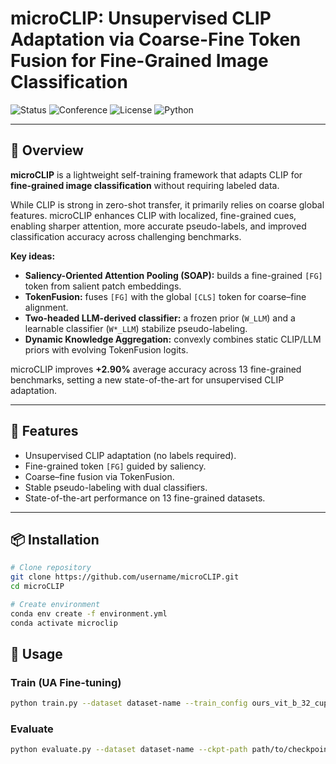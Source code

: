 # microCLIP: Unsupervised CLIP Adaptation via Coarse-Fine Token Fusion for Fine-Grained Image Classification

![Status](https://img.shields.io/badge/status-active-success.svg)
![Conference](https://img.shields.io/badge/WACV-2026-orange.svg)
![License](https://img.shields.io/badge/license-MIT-blue.svg)
![Python](https://img.shields.io/badge/python-3.8%2B-blue.svg)

---

## 🌸 Overview

**microCLIP** is a lightweight self-training framework that adapts CLIP for **fine-grained image classification** without requiring labeled data.  

While CLIP is strong in zero-shot transfer, it primarily relies on coarse global features. microCLIP enhances CLIP with localized, fine-grained cues, enabling sharper attention, more accurate pseudo-labels, and improved classification accuracy across challenging benchmarks.  

**Key ideas:**
- **Saliency-Oriented Attention Pooling (SOAP):** builds a fine-grained `[FG]` token from salient patch embeddings.  
- **TokenFusion:** fuses `[FG]` with the global `[CLS]` token for coarse–fine alignment.  
- **Two-headed LLM-derived classifier:** a frozen prior (`W_LLM`) and a learnable classifier (`W*_LLM`) stabilize pseudo-labeling.  
- **Dynamic Knowledge Aggregation:** convexly combines static CLIP/LLM priors with evolving TokenFusion logits.  

microCLIP improves **+2.90%** average accuracy across 13 fine-grained benchmarks, setting a new state-of-the-art for unsupervised CLIP adaptation.

---

## 🚀 Features

- Unsupervised CLIP adaptation (no labels required).  
- Fine-grained token `[FG]` guided by saliency.  
- Coarse–fine fusion via TokenFusion.  
- Stable pseudo-labeling with dual classifiers.  
- State-of-the-art performance on 13 fine-grained datasets.  

---

## 📦 Installation

```bash
# Clone repository
git clone https://github.com/username/microCLIP.git
cd microCLIP

# Create environment
conda env create -f environment.yml
conda activate microclip
```

## 🔧 Usage

### Train (UA Fine-tuning)

```bash
python train.py --dataset dataset-name --train_config ours_vit_b_32_cupl_proto
```

### Evaluate

```bash
python evaluate.py --dataset dataset-name --ckpt-path path/to/checkpoint.pth
```